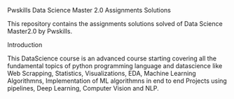 Pwskills Data Science Master 2.0 Assignments Solutions

This repository contains the assignments solutions solved of Data Science Master2.0 by Pwskills.

Introduction

This DataScience course is an advanced course starting covering all the fundamental topics of python programming language and datascience like Web Scrapping, Statistics, Visualizations, EDA, Machine Learning Algorithmns, Implementation of ML algorithmns in end to end Projects using pipelines, Deep Learning, Computer Vision and NLP.
